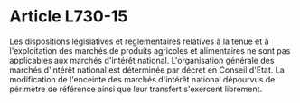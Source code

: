 # Article L730-15

Les dispositions législatives et réglementaires relatives à la tenue et à l'exploitation des marchés de produits agricoles et alimentaires ne sont pas applicables aux marchés d'intérêt national.   L'organisation générale des marchés d'intérêt national est déterminée par décret en Conseil d'Etat.   La modification de l'enceinte des marchés d'intérêt national dépourvus de périmètre de référence ainsi que leur transfert s'exercent librement.